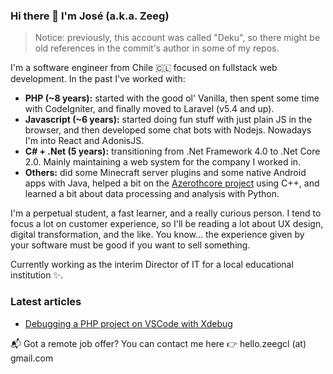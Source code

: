 ### Hi there 👋 I'm José (a.k.a. Zeeg)

> Notice: previously, this account was called "Deku", so there might be old references in the commit's author in some of my repos.

I'm a software engineer from Chile 🇨🇱 focused on fullstack web development. In the past I've worked with:
- **PHP (~8 years):** started with the good ol' Vanilla, then spent some time with CodeIgniter, and finally moved to Laravel (v5.4 and up).
- **Javascript (~6 years):** started doing fun stuff with just plain JS in the browser, and then developed some chat bots with Nodejs. Nowadays I'm into React and AdonisJS.
- **C# + .Net (5 years):** transitioning from .Net Framework 4.0 to .Net Core 2.0. Mainly maintaining a web system for the company I worked in.
- **Others:** did some Minecraft server plugins and some native Android apps with Java, helped a bit on the [Azerothcore project](https://github.com/azerothcore/) using C++, and learned a bit about data processing and analysis with Python.

I'm a perpetual student, a fast learner, and a really curious person. I tend to focus a lot on customer experience, so I'll be reading a lot about UX design, digital transformation, and the like. You know... the experience given by your software must be good if you want to sell something.

Currently working as the interim Director of IT for a local educational institution ✨.

### Latest articles

- [Debugging a PHP project on VSCode with Xdebug](https://dev.to/zeegcl/debugging-a-php-project-on-vscode-with-xdebug-2anp)


📬 Got a remote job offer? You can contact me here 👉 hello.zeegcl (at) gmail.com 